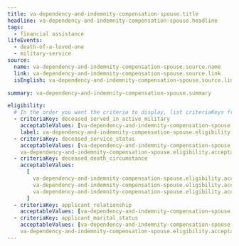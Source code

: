 ```yaml
---
title: va-dependency-and-indemnity-compensation-spouse.title
headline: va-dependency-and-indemnity-compensation-spouse.headline
tags:
  - financial assistance
lifeEvents:
  - death-of-a-loved-one
  - military-service
source:
  name: va-dependency-and-indemnity-compensation-spouse.source.name
  link: va-dependency-and-indemnity-compensation-spouse.source.link
  isEnglish: va-dependency-and-indemnity-compensation-spouse.source.linkIsEnglish

summary: va-dependency-and-indemnity-compensation-spouse.summary

eligibility:
  # In the order you want the criteria to display, list criteriaKeys from the csv here, each followed by a comma-separated list of which values indicate eligibility for that criteria. Wrap individual values in quotes if they have inner commas.
  - criteriaKey: deceased_served_in_active_military
    acceptableValues: [va-dependency-and-indemnity-compensation-spouse.eligibility.acceptableValues]
    label: va-dependency-and-indemnity-compensation-spouse.eligibility.label
  - criteriaKey: deceased_service_status
    acceptableValues: [va-dependency-and-indemnity-compensation-spouse.eligibility.acceptableValues1, 
    va-dependency-and-indemnity-compensation-spouse.eligibility.acceptableValues2]
  - criteriaKey: deceased_death_circumstance
    acceptableValues:
      [
        va-dependency-and-indemnity-compensation-spouse.eligibility.acceptableValues3,
        va-dependency-and-indemnity-compensation-spouse.eligibility.acceptableValues4,
        va-dependency-and-indemnity-compensation-spouse.eligibility.acceptableValues5,
      ]
  - criteriaKey: applicant_relationship
    acceptableValues: [va-dependency-and-indemnity-compensation-spouse.eligibility.acceptableValues6]
  - criteriaKey: applicant_marital_status
    acceptableValues: [va-dependency-and-indemnity-compensation-spouse.eligibility.acceptableValues7, 
    va-dependency-and-indemnity-compensation-spouse.eligibility.acceptableValues8]
---
```

